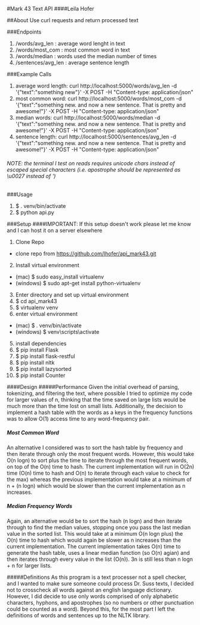 #Mark 43 Text API
####Leila Hofer

##About
Use curl requests and return processed text

###Endpoints
1. /words/avg_len : average word lenght in text
2. /words/most_com : most common word in text
3. /words/median : words used the median number of times
4. /sentences/avg_len : average sentence length

###Example Calls
1. average word length: curl http://localhost:5000/words/avg_len -d '{"text":"something new"}' -X POST -H "Content-type: application/json" 
2. most common word: curl http://localhost:5000/words/most_com -d '{"text":"something new. and now a new sentence. That is pretty and awesome!"}' -X POST -H "Content-type: application/json"
3. median words: curl http://localhost:5000/words/median -d '{"text":"something new. and now a new sentence. That is pretty and awesome!"}' -X POST -H "Content-type: application/json"
4. sentence length: curl http://localhost:5000/sentences/avg_len -d '{"text":"something new. and now a new sentence. That is pretty and awesome!"}' -X POST -H "Content-type: application/json"
###### NOTE: the terminal I test on reads requires unicode chars instead of escaped special characters (i.e. apostrophe should be represented as \u0027 instead of \')

###Usage
1. $ . venv/bin/activate
2. $ python api.py

###Setup
####IMPORTANT: If this setup doesn't work please let me know and I can host it on a server elsewhere
1. Clone Repo
  * clone repo from https://github.com/lhofer/api_mark43.git
2. Install virtual environment
  * (mac) $ sudo easy_install virtualenv  
  * (windows) $ sudo apt-get install python-virtualenv
3. Enter directory and set up virtual environment
  1. $ cd api_mark43
  2. $ virtualenv venv
4. enter virtual environment 
  * (mac) $ . venv/bin/activate
  * (windows) $ venv\scripts\activate
5. install dependencies
6. $ pip install Flask
7. $ pip install flask-restful
8. $ pip install nltk
9. $ pip install lazysorted
10. $ pip install Counter

####Design
#####Performance
Given the initial overhead of parsing, tokenizing, and filtering the text, where possible I tried to optimize my code for larger values of n, thinking that the time saved on large lists would be much more than the time lost on small lists. Additionally, the decision to implement a hash table with the words as a keys in the frequency functions was to allow O(1) access time to any word-frequency pair. 

##### Most Common Word
An alternative I considered was to sort the hash table by frequency and then iterate through only the most frequent words. However, this would take O(n logn) to sort plus the time to iterate through the most frequent words, on top of the O(n) time to hash. The current implementation will run in O(2n) time (O(n) time to hash and O(n) to iterate through each value to check for the max) whereas the previous implementation would take at a minimum of n + (n logn) which would be slower than the current implementation as n increases. 

##### Median Frequency Words
Again, an alternative would be to sort the hash (n logn) and then iterate through to find the median values, stopping once you pass the last median value in the sorted list. This would take at a minimum O(n logn plus) the O(n) time to hash which would again be slower as n increases than the current implementation. The current implementation takes O(n) time to generate the hash table, uses a linear median function (so O(n) agian) and then iterates through every value in the list (O(n)). 3n is still less than n logn + n for larger lists.

#####Definitions
As this program is a text processer not a spell checker, and I wanted to make sure someone could process Dr. Suss texts, I decided not to crosscheck all words against an english language dictionary. However, I did decide to use only words comprised of only alphabetic characters, hyphons, and apostrophes (so no numbers or other punctuation could be counted as a word). Beyond this, for the most part I left the definitions of words and sentences up to the NLTK library.
